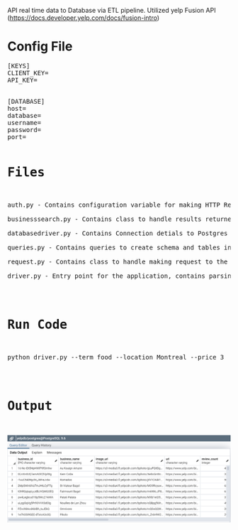 API real time data to Database via ETL pipeline. Utilized yelp Fusion API (https://docs.developer.yelp.com/docs/fusion-intro)

# Config File
<pre>
[KEYS]
CLIENT_KEY=<YOUR CLIENT KEY>
API_KEY=<YOUR API KEY>


[DATABASE]
host=<HOST NAME>
database=<DB NAME>
username=<USER NAME>
password=<PASSWORD>
port=<PORT
</pre>


# Files
<pre>
auth.py - Contains configuration variable for making HTTP Request

businesssearch.py - Contains class to handle results returned from the search request

databasedriver.py - Contains Connection detials to Postgres database and executing queries

queries.py - Contains queries to create schema and tables in postgres and insert statement format

request.py - Contains class to handle making request to the API

driver.py - Entry point for the application, contains parsing command line arguments and control the program flow.
</pre>

# Run Code
<pre>
python driver.py --term food --location Montreal --price 3
</pre>

# Output
![Name](APIPullToDatabase/Resultsapiyelpdb.png)
